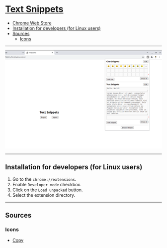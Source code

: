 # [Text Snippets](https://chromewebstore.google.com/detail/fcnigcfjfldikdpnncockbjnjflkjkfm)

- [Chrome Web Store](https://chromewebstore.google.com/detail/fcnigcfjfldikdpnncockbjnjflkjkfm)
- [Installation for developers (for Linux users)](#installation-for-developers-for-linux-users)
- [Sources](#sources)
    - [Icons](#icons)

---

![Text Snippets - Example](img/screenshots/1280x800/example.png)

---

## Installation for developers (for Linux users)

1. Go to the `chrome://extensions`.
2. Enable `Developer mode` checkbox.
3. Click on the `Load unpacked` button.
4. Select the extension directory.

---

## Sources

### Icons

- [Copy](https://www.flaticon.com/free-icon/copy_2959162)
